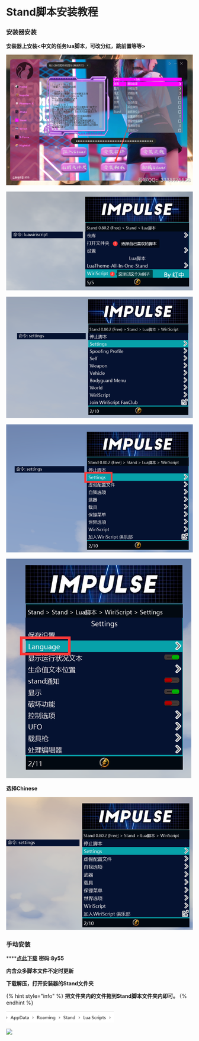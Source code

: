 # Stand脚本安装教程

### 安装器安装

**安装器上安装<中文的任务lua脚本，可改分红，跳前置等等>**

![](<../../.gitbook/assets/image (53) (1) (1).png>)

![](<../../.gitbook/assets/image (29) (1) (1).png>)

![](<../../.gitbook/assets/image (55) (1).png>)

![](<../../.gitbook/assets/image (49) (1).png>)

![](<../../.gitbook/assets/image (44) (1).png>)

**选择Chinese**

![](<../../.gitbook/assets/image (21) (1).png>)

### 手动安装

\*\*\*\*[**点此下载**](https://ruohandocs.lanzouq.com/b036zbyid) **密码:8y55**

**内含众多脚本文件不定时更新**

**下载解压，打开安装器的Stand文件夹**

{% hint style="info" %}
**把文件夹内的文件拖到Stand脚本文件夹内即可。**
{% endhint %}

![](<../../.gitbook/assets/image (9) (1).png>)

![](../../.gitbook/assets/b84383b8386c221fd3cc4be71db43beb\_spaces/7YXEHggLzaiKwZjRSOD4/uploads/c0kStYf4qsDDdlscZvva/8\_alt=media\&token=488fc780-3697-421c-a7af-2093e5bbfb9d.png)
